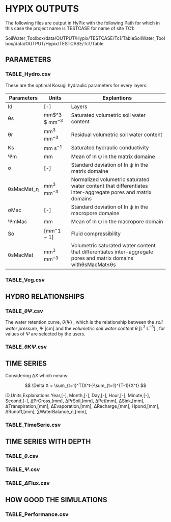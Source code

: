 ![]()

# HYPIX OUTPUTS

The following files are output in HyPix with the following Path for which in this case the project name is TESTCASE for name of site TC1:

SoilWater_Toolbox/data/OUTPUT/Hypix/TESTCASE/Tc1/TableSoilWater_Toolbox/data/OUTPUT/Hypix/TESTCASE/Tc1/Table


## PARAMETERS

### TABLE_Hydro.csv

These are the optimal Kosugi hydraulic parameters for every layers:

| Parameters    | Units                 | Explantions                                                                                                             |
| ------------- | --------------------- | ----------------------------------------------------------------------------------------------------------------------- |
| Id            | \[-\]                 | Layers                                                                                                                  |
| θs           | mm$^3 $ mm$^{-3}$ | Saturated volumetric soil water content                                                                                 |
| θr           | mm$^3$ mm$^{-3}$  | Residual volumetric soil water content                                                                                  |
| Ks            | mm s$^{-1}$         | Saturated hydraulic conductivity                                                                                        |
| Ψm           | mm                    | Mean of ln ψ in the matrix domaine                                                                                     |
| σ            | \[-\]                 | Standard deviation of ln ψ in the matrix domaine                                                                       |
| θsMacMat\_ƞ | mm$^3$ mm$^{-3}$  | Normalized volumetric saturated water content that differentiates inter-aggregate pores and matrix domains              |
| σMac         | \[-]                  | Standard deviation of ln ψ in the macropore domaine                                                                    |
| ΨmMac        | mm                    | Mean of ln ψ in the macropore domain                                                                                   |
| So            | \[mm$^-1−1$\]      | Fluid compressibility                                                                                                   |
| θsMacMat     | mm$^3$ mm$^{-3}$  | Volumetric saturated water content that differentiates inter-aggregate pores and matrix domains withθsMacMat$\le$θs |



### TABLE_Veg.csv

## HYDRO RELATIONSHIPS



### TABLE\_$\theta \Psi$.csv

The water retention curve,  $\theta(\Psi)$ ,  which is the relationship between the *soil water pressure*, $\Psi$ [cm] and  the *volumetric soil water content* *θ* [L$^3$ L$^{-3}$] , for  values of $\Psi$ are selected by the users. 

### TABLE\_$\theta K \Psi$.csv

## TIME SERIES

Considering Δ*X* which means:

$$
\Delta X = \sum_{t=1}^T{X^t-}\sum_{t=1}^{T-1}{X^t}
$$

iD,Units,Explanations
Year,\[-\],
Month,\[-\],
Day,\[-\],
Hour,\[-\],
Minute,\[-\],
Second,\[-\],
ΔPrGross,\[mm\],
ΔPrSoil,\[mm\],
ΔPet\[mm\],
ΔSink,\[mm\],
ΔTranspiration,\[mm\],
ΔEvaporation,\[mm\],
ΔRecharge,\[mm\],
Hpond,\[mm\],
ΔRunoff,\[mm\],
∑WaterBalance\_η,\[mm\],

### TABLE_TimeSerie.csv

## TIME SERIES WITH DEPTH

### TABLE\_$\theta$.csv

### TABLE\_$\Psi$.csv

### TABLE\_$\Delta$Flux.csv

## HOW GOOD THE SIMULATIONS

### TABLE_Performance.csv
